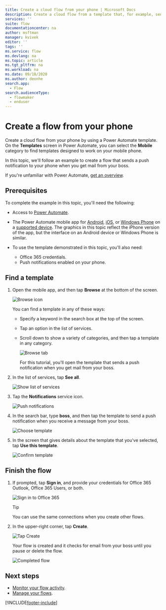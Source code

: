 ```yaml
---
title: Create a cloud flow from your phone | Microsoft Docs
description: Create a cloud flow from a template that, for example, sends a push notification when you receive mail from an address that you specify
services: ''
suite: flow
documentationcenter: na
author: msftman
manager: kvivek
editor: ''
tags: ''
ms.service: flow
ms.devlang: na
ms.topic: article
ms.tgt_pltfrm: na
ms.workload: na
ms.date: 09/18/2020
ms.author: deonhe
search.app: 
  - Flow
search.audienceType: 
  - flowmaker
  - enduser
---
```


# Create a flow from your phone

Create a cloud flow from your phone by using a Power Automate template. On the **Templates** screen in Power Automate, you can select the **Mobile** category to find templates designed to work on your mobile phone.

In this topic, we'll follow an example to create a flow that sends a push notification to your phone when you get mail from your boss.

If you're unfamiliar with Power Automate, [get an overview](getting-started.md).

## Prerequisites

To complete the example in this topic, you'll need the following:

* Access to [Power Automate](sign-up-sign-in.md).
* The Power Automate mobile app for [Android](https://aka.ms/flowmobiledocsandroid), [iOS](https://aka.ms/flowmobiledocsios), or [Windows Phone](https://aka.ms/flowmobilewindows) on a [supported device](getting-started.md#use-the-mobile-app). The graphics in this topic reflect the iPhone version of the app, but the interface on an Android device or Windows Phone is similar.
* To use the template demonstrated in this topic, you'll also need:
  
  * Office 365 credentials.
  * Push notifications enabled on your phone.

## Find a template

1. Open the mobile app, and then tap **Browse** at the bottom of the screen.
  
    ![Browse icon](./media/mobile-create-flow/browse-icon.png)
  
    You can find a template in any of these ways:

   * Specify a keyword in the search box at the top of the screen.
   * Tap an option in the list of services.
   * Scroll down to show a variety of categories, and then tap a template in any category.

       ![Browse tab](./media/mobile-create-flow/browse-tab.png)

     For this tutorial, you'll open the template that sends a push notification when you get mail from your boss.
1. In the list of services, tap **See all**.

    ![Show list of services](./media/mobile-create-flow/list-services.png)
1. Tap the **Notifications** service icon.

    ![Push notifications](./media/mobile-create-flow/push-notifications.png)
1. In the search bar, type **boss**, and then tap the template to send a push notification when you receive a message from your boss.

    ![Choose template](./media/mobile-create-flow/choose-template.png)
1. In the screen that gives details about the template that you've selected, tap **Use this template**.

    ![Confirm template](./media/mobile-create-flow/confirm-template.png)

## Finish the flow
1. If prompted, tap **Sign in**, and provide your credentials for Office 365 Outlook, Office 365 Users, or both.

    ![Sign in to Office 365](./media/mobile-create-flow/office-signin.png)

    >[!TIP]
    >You can use the same connections when you create other flows.

1. In the upper-right corner, tap **Create**.

    ![Tap Create](./media/mobile-create-flow/create.png)


    Your flow is created and it checks for email from your boss until you pause or delete the flow.

    ![Completed flow](./media/mobile-create-flow/success.png)

## Next steps
* [Monitor your flow activity](mobile-monitor-activity.md).
* [Manage your flows](mobile-manage-flows.md).



[!INCLUDE[footer-include](includes/footer-banner.md)]